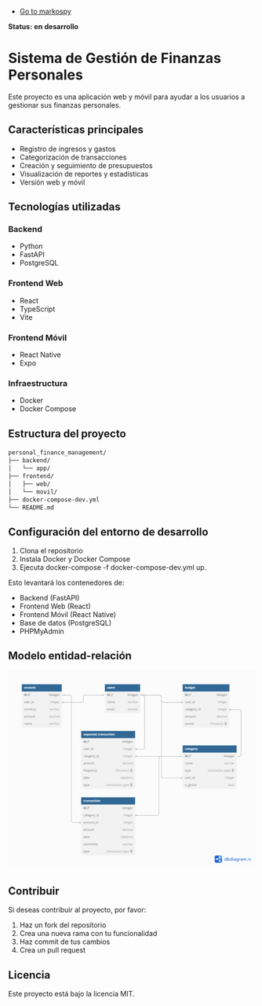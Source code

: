 * [Go to markospy](https://github.com/markospy)

**Status:** **en** **desarrollo**

# **Sistema de Gestión de Finanzas Personales**

Este proyecto es una aplicación web y móvil para ayudar a los usuarios a gestionar sus finanzas personales.

## **Características principales**
* Registro de ingresos y gastos
* Categorización de transacciones
* Creación y seguimiento de presupuestos
* Visualización de reportes y estadísticas
* Versión web y móvil

## **Tecnologías utilizadas**
### Backend
* Python
* FastAPI
* PostgreSQL
### Frontend Web
* React
* TypeScript
* Vite
### Frontend Móvil
* React Native
* Expo
### Infraestructura
* Docker
* Docker Compose

## **Estructura del proyecto**

```
personal_finance_management/
├── backend/
│   └── app/
├── frontend/
│   ├── web/
│   └── movil/
├── docker-compose-dev.yml
└── README.md
```

## **Configuración del entorno de desarrollo**
1. Clona el repositorio
2. Instala Docker y Docker Compose
3. Ejecuta docker-compose -f docker-compose-dev.yml up.

Esto levantará los contenedores de:

* Backend (FastAPI)
* Frontend Web (React)
* Frontend Móvil (React Native)
* Base de datos (PostgreSQL)
* PHPMyAdmin

## **Modelo entidad-relación**
<img src='doc/MER.png' alt='Modelo entidad-relación de la app de Finanzas Personales' />

## **Contribuir**
Si deseas contribuir al proyecto, por favor:

1. Haz un fork del repositorio
2. Crea una nueva rama con tu funcionalidad
3. Haz commit de tus cambios
4. Crea un pull request

## **Licencia**
Este proyecto está bajo la licencia MIT.